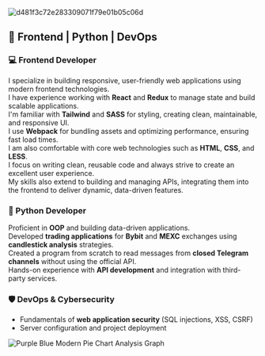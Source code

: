    ![d481f3c72e283309071f79e01b05c06d](https://github.com/user-attachments/assets/df1661bd-40c6-4535-9846-17607f47839b)
## 🚀 Frontend | Python | DevOps  

### 💻 Frontend Developer  
I specialize in building responsive, user-friendly web applications using modern frontend technologies.  
I have experience working with **React** and **Redux** to manage state and build scalable applications.  
I'm familiar with **Tailwind** and **SASS** for styling, creating clean, maintainable, and responsive UI.  
I use **Webpack** for bundling assets and optimizing performance, ensuring fast load times.  
I am also comfortable with core web technologies such as **HTML**, **CSS**, and **LESS**.  
I focus on writing clean, reusable code and always strive to create an excellent user experience.  
My skills also extend to building and managing APIs, integrating them into the frontend to deliver dynamic, data-driven features.

### 🐍 Python Developer  
Proficient in **OOP** and building data-driven applications.  
Developed **trading applications** for **Bybit** and **MEXC** exchanges using **candlestick analysis** strategies.  
Created a program from scratch to read messages from **closed Telegram channels** without using the official API.  
Hands-on experience with **API development** and integration with third-party services.  

### 🛡️ DevOps & Cybersecurity  
- Fundamentals of **web application security** (SQL injections, XSS, CSRF)  
- Server configuration and project deployment


<i class="devicon-react-original-wordmark colored"></i>

![Purple Blue Modern Pie Chart Analysis Graph](https://github.com/user-attachments/assets/b0f58ac6-bc52-49a2-8288-7be7f591eabc)
